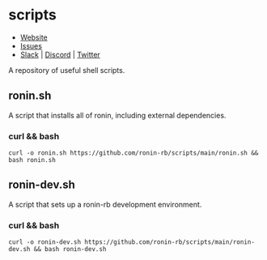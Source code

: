 # scripts

* [Website](https://ronin-rb.dev)
* [Issues](https://github.com/ronin-rb/scripts/issues)
* [Slack](https://ronin-rb.slack.com) |
  [Discord](https://discord.gg/6WAb3PsVX9) |
  [Twitter](https://twitter.com/ronin_rb)

A repository of useful shell scripts.

## ronin.sh

A script that installs all of ronin, including external dependencies.

### curl && bash

```shell
curl -o ronin.sh https://github.com/ronin-rb/scripts/main/ronin.sh && bash ronin.sh
```

## ronin-dev.sh

A script that sets up a ronin-rb development environment.

### curl && bash

```shell
curl -o ronin-dev.sh https://github.com/ronin-rb/scripts/main/ronin-dev.sh && bash ronin-dev.sh
```

